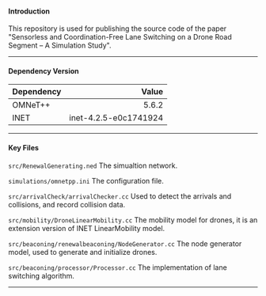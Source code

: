 #### Introduction

This repository is used for publishing the source code of the paper "Sensorless and Coordination-Free Lane Switching on a Drone
Road Segment – A Simulation Study".

----

#### Dependency Version
| Dependency | Value |
| --------- | -----:|
| OMNeT++  | 5.6.2 |
| INET     |   inet-4.2.5-e0c1741924 |

----

#### Key Files
`src/RenewalGenerating.ned` The simualtion network.

`simulations/omnetpp.ini` The configuration file.

`src/arrivalCheck/arrivalChecker.cc` Used to detect the arrivals and collisions, and record collision data.

`src/mobility/DroneLinearMobility.cc` The mobility model for drones, it is an extension version of INET LinearMobility model.

`src/beaconing/renewalbeaconing/NodeGenerator.cc` The node generator model, used to generate and initialize drones.

`src/beaconing/processor/Processor.cc` The implementation of lane switching algorithm.

----
